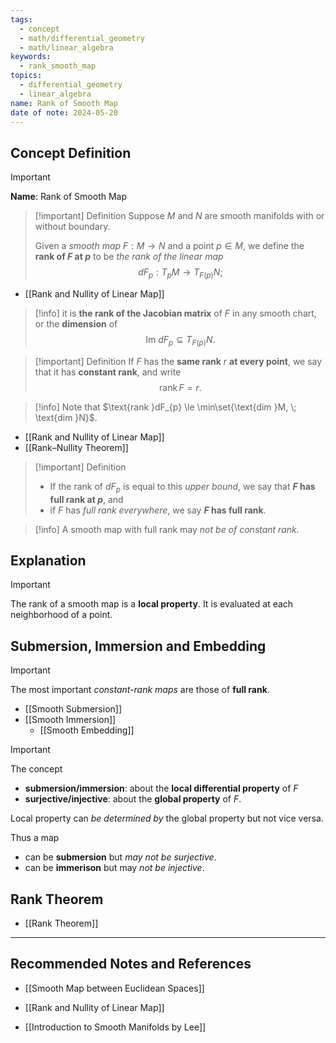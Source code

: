 ```yaml
---
tags:
  - concept
  - math/differential_geometry
  - math/linear_algebra
keywords:
  - rank_smooth_map
topics:
  - differential_geometry
  - linear_algebra
name: Rank of Smooth Map
date of note: 2024-05-20
---
```


## Concept Definition

>[!important]
>**Name**: Rank of Smooth Map

>[!important] Definition
>Suppose $M$ and $N$ are smooth manifolds with or without boundary. 
>
>Given a *smooth map* $F: M \rightarrow N$ and a point $p \in M$, we define the **rank of $F$ at $p$** to be *the rank of the linear map* $$dF_p: T_{p}M \rightarrow T_{F(p)}N;$$

- [[Rank and Nullity of Linear Map]]

>[!info]
>it is **the rank of the Jacobian matrix** of $F$ in any smooth chart, or the **dimension** of $$\text{Im }dF_p \subseteq T_{F(p)}N.$$ 


>[!important] Definition
>If $F$ has the **same rank** $r$ **at every point**, we say that it has **constant rank**, and write $$\text{rank}\,F = r.$$

>[!info]
>Note that $\text{rank }dF_{p} \le \min\set{\text{dim }M, \; \text{dim }N}$. 

- [[Rank and Nullity of Linear Map]]
- [[Rank–Nullity Theorem]]

>[!important] Definition
>- If the rank of $dF_p$ is equal to this *upper bound*, we say that **$F$ has full rank at $p$**, and 
>- if $F$ has *full rank everywhere*, we say **$F$ has full rank**.

>[!info]
>A smooth map with full rank may *not be of constant rank.*

## Explanation

>[!important]
>The rank of a smooth map is a **local property**. It is evaluated at each neighborhood of a point. 



## Submersion, Immersion and Embedding

>[!important] 
>The most important *constant-rank maps* are those of **full rank**. 

- [[Smooth Submersion]]
- [[Smooth Immersion]]
	- [[Smooth Embedding]]

>[!important] 
>The concept
>- **submersion/immersion**: about the **local differential property** of $F$ 
>- **surjective/injective**:  about the **global property** of $F$.  
>  
>Local property can *be determined by* the global property but not vice versa. 
>
>Thus a map 
>- can be **submersion** but *may not be surjective*.  
>- can be **immerison** but may *not be injective*. 

## Rank Theorem

- [[Rank Theorem]]





-----------
##  Recommended Notes and References


- [[Smooth Map between Euclidean Spaces]]

- [[Rank and Nullity of Linear Map]]

- [[Introduction to Smooth Manifolds by Lee]]